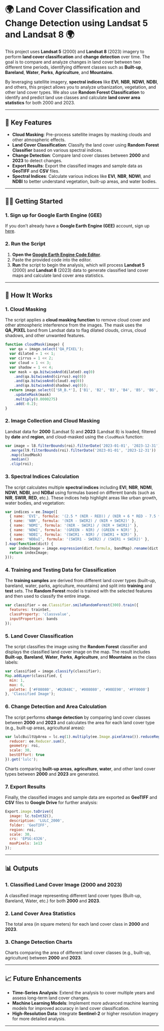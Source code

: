 # 🌍 **Land Cover Classification and Change Detection using Landsat 5 and Landsat 8** 🌍

This project uses **Landsat 5** (2000) and **Landsat 8** (2023) imagery to perform **land cover classification** and **change detection** over time. The goal is to compare and analyze changes in land cover between two different time periods, identifying different classes such as **Built-up**, **Bareland**, **Water**, **Parks**, **Agriculture**, and **Mountains**.

By leveraging satellite imagery, **spectral indices** like **EVI**, **NBR**, **NDWI**, **NDBI**, and others, this project allows you to analyze urbanization, vegetation, and other land cover types. We also use **Random Forest Classification** to identify and predict land use classes and calculate **land cover area statistics** for both 2000 and 2023.

---

## 🚀 **Key Features**

- **Cloud Masking**: Pre-process satellite images by masking clouds and other atmospheric effects.
- **Land Cover Classification**: Classify the land cover using **Random Forest Classifier** based on various spectral indices.
- **Change Detection**: Compare land cover classes between **2000** and **2023** to detect changes.
- **Export Results**: Export the classified images and sample data as **GeoTIFF** and **CSV** files.
- **Spectral Indices**: Calculate various indices like **EVI**, **NBR**, **NDWI**, and **NDBI** to better understand vegetation, built-up areas, and water bodies.

---

## 🧑‍🔬 **Getting Started**

### 1. **Sign up for Google Earth Engine (GEE)**

If you don't already have a **Google Earth Engine (GEE)** account, sign up [here](https://signup.earthengine.google.com/).

### 2. **Run the Script**

1. **Open the [Google Earth Engine Code Editor](https://code.earthengine.google.com/)**.
2. Paste the provided code into the editor.
3. **Run** the script to begin the analysis, which will process **Landsat 5** (2000) and **Landsat 8** (2023) data to generate classified land cover maps and calculate land cover area statistics.

---

## 🔧 **How It Works**

### 1. **Cloud Masking**

The script applies a **cloud masking function** to remove cloud cover and other atmospheric interference from the images. The mask uses the **QA_PIXEL** band from Landsat data to flag dilated clouds, cirrus, cloud shadows, and other unwanted features.

```javascript
function cloudMask(image) {
  var qa = image.select('QA_PIXEL');
  var dilated = 1 << 1;
  var cirrus = 1 << 2;
  var cloud = 1 << 3;
  var shadow = 1 << 4;
  var mask = qa.bitwiseAnd(dilated).eq(0)
    .and(qa.bitwiseAnd(cirrus).eq(0))
    .and(qa.bitwiseAnd(cloud).eq(0))
    .and(qa.bitwiseAnd(shadow).eq(0));
  return image.select(['SR_B.*'], ['B1', 'B2', 'B3', 'B4', 'B5', 'B6', 'B7'])
    .updateMask(mask)
    .multiply(0.0000275)
    .add(-0.2);
}
```

### 2. **Image Collection and Cloud Masking**

Landsat data for **2000** (Landsat 5) and **2023** (Landsat 8) is loaded, filtered by **date** and **region**, and cloud-masked using the `cloudMask` function:

```javascript
var image = l8.filterBounds(roi).filterDate('2023-01-01', '2023-12-31')
  .merge(l9.filterBounds(roi).filterDate('2023-01-01', '2023-12-31'))
  .map(cloudMask)
  .median()
  .clip(roi);
```

### 3. **Spectral Indices Calculation**

The script calculates multiple **spectral indices** including **EVI**, **NBR**, **NDMI**, **NDWI**, **NDBI**, and **NDBaI** using formulas based on different bands (such as **NIR**, **SWIR**, **RED**, etc.). These indices help highlight areas like urban growth, water bodies, and vegetation:

```javascript
var indices = ee.Image([
  { name: 'EVI', formula: '(2.5 * (NIR - RED)) / (NIR + 6 * RED - 7.5 * BLUE + 1)' },
  { name: 'NBR', formula: '(NIR - SWIR2) / (NIR + SWIR2)' },
  { name: 'NDMI', formula: '(NIR - SWIR1) / (NIR + SWIR1)' },
  { name: 'NDWI', formula: '(GREEN - NIR) / (GREEN + NIR)' },
  { name: 'NDBI', formula: '(SWIR1 - NIR) / (SWIR1 + NIR)' },
  { name: 'NDBaI', formula: '(SWIR1 - SWIR2) / (SWIR1 + SWIR2)' },
].map(function(dict) {
  var indexImage = image.expression(dict.formula, bandMap).rename(dict.name);
  return indexImage;
}));
```

### 4. **Training and Testing Data for Classification**

The **training samples** are derived from different land cover types (built-up, bareland, water, parks, agriculture, mountains) and split into **training** and **test** sets. The **Random Forest** model is trained with the selected features and then used to classify the entire image.

```javascript
var classifier = ee.Classifier.smileRandomForest(300).train({
  features: trainSet,
  classProperty: 'classvalue',
  inputProperties: bands
});
```

### 5. **Land Cover Classification**

The script classifies the image using the **Random Forest** classifier and displays the classified land cover image on the map. The result includes **Built-up**, **Bareland**, **Water**, **Parks**, **Agriculture**, and **Mountains** as the class labels:

```javascript
var classified = image.classify(classifier);
Map.addLayer(classified, {
  min: 1,
  max: 6,
  palette: ['#F08080', '#D2B48C', '#008080', '#90EE90', '#FF0000']
}, 'Classified Image');
```

### 6. **Change Detection and Area Calculation**

The script performs **change detection** by comparing land cover classes between **2000** and **2023** and calculates the area for each land cover type (e.g., built-up areas, agricultural areas):

```javascript
var lulcBuiltUpArea = lc.eq(1).multiply(ee.Image.pixelArea()).reduceRegion({
  reducer: ee.Reducer.sum(),
  geometry: roi,
  scale: 30,
  bestEffort: true
}).get('lulc');
```

Charts comparing **built-up areas**, **agriculture**, **water**, and other land cover types between **2000** and **2023** are generated.

### 7. **Export Results**

Finally, the classified images and sample data are exported as **GeoTIFF** and **CSV** files to **Google Drive** for further analysis:

```javascript
Export.image.toDrive({
  image: lc.toInt32(),
  description: 'LULC_2000',
  folder: 'GeoTIFF',
  region: roi,
  scale: 30,
  crs: 'EPSG:4326',
  maxPixels: 1e13
});
```

---

## 📊 **Outputs**

### 1. **Classified Land Cover Image (2000 and 2023)**

A classified image representing different land cover types (Built-up, Bareland, Water, etc.) for both **2000** and **2023**.

### 2. **Land Cover Area Statistics**

The total area (in square meters) for each land cover class in **2000** and **2023**.

### 3. **Change Detection Charts**

Charts comparing the area of different land cover classes (e.g., built-up, agriculture) between **2000** and **2023**.

---

## 📈 **Future Enhancements**

- **Time-Series Analysis**: Extend the analysis to cover multiple years and assess long-term land cover changes.
- **Machine Learning Models**: Implement more advanced machine learning models for improved accuracy in land cover classification.
- **High-Resolution Data**: Integrate **Sentinel-2** or higher resolution imagery for more detailed analysis.

---

